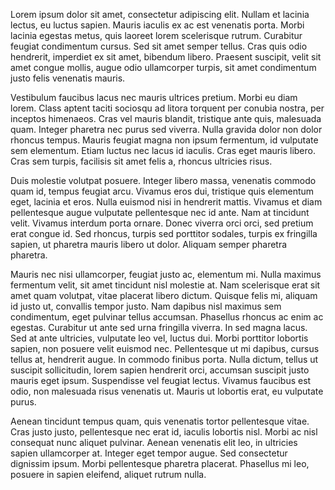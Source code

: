 Lorem ipsum dolor sit amet, consectetur adipiscing elit. Nullam et lacinia lectus, eu luctus sapien. Mauris iaculis ex ac est venenatis porta. Morbi lacinia egestas metus, quis laoreet lorem scelerisque rutrum. Curabitur feugiat condimentum cursus. Sed sit amet semper tellus. Cras quis odio hendrerit, imperdiet ex sit amet, bibendum libero. Praesent suscipit, velit sit amet congue mollis, augue odio ullamcorper turpis, sit amet condimentum justo felis venenatis mauris.

Vestibulum faucibus lacus nec mauris ultrices pretium. Morbi eu diam lorem. Class aptent taciti sociosqu ad litora torquent per conubia nostra, per inceptos himenaeos. Cras vel mauris blandit, tristique ante quis, malesuada quam. Integer pharetra nec purus sed viverra. Nulla gravida dolor non dolor rhoncus tempus. Mauris feugiat magna non ipsum fermentum, id vulputate sem elementum. Etiam luctus nec lacus id iaculis. Cras eget mauris libero. Cras sem turpis, facilisis sit amet felis a, rhoncus ultricies risus.

Duis molestie volutpat posuere. Integer libero massa, venenatis commodo quam id, tempus feugiat arcu. Vivamus eros dui, tristique quis elementum eget, lacinia et eros. Nulla euismod nisi in hendrerit mattis. Vivamus et diam pellentesque augue vulputate pellentesque nec id ante. Nam at tincidunt velit. Vivamus interdum porta ornare. Donec viverra orci orci, sed pretium erat congue id. Sed rhoncus, turpis sed porttitor sodales, turpis ex fringilla sapien, ut pharetra mauris libero ut dolor. Aliquam semper pharetra pharetra.

Mauris nec nisi ullamcorper, feugiat justo ac, elementum mi. Nulla maximus fermentum velit, sit amet tincidunt nisl molestie at. Nam scelerisque erat sit amet quam volutpat, vitae placerat libero dictum. Quisque felis mi, aliquam id justo ut, convallis tempor justo. Nam dapibus nisl maximus sem condimentum, eget pulvinar tellus accumsan. Phasellus rhoncus ac enim ac egestas. Curabitur ut ante sed urna fringilla viverra. In sed magna lacus. Sed at ante ultricies, vulputate leo vel, luctus dui. Morbi porttitor lobortis sapien, non posuere velit euismod nec. Pellentesque ut mi dapibus, cursus tellus at, hendrerit augue. In commodo finibus porta. Nulla dictum, tellus ut suscipit sollicitudin, lorem sapien hendrerit orci, accumsan suscipit justo mauris eget ipsum. Suspendisse vel feugiat lectus. Vivamus faucibus est odio, non malesuada risus venenatis ut. Mauris ut lobortis erat, eu vulputate purus.

Aenean tincidunt tempus quam, quis venenatis tortor pellentesque vitae. Cras justo justo, pellentesque nec erat id, iaculis lobortis nisl. Morbi ac nisl consequat nunc aliquet pulvinar. Aenean venenatis elit leo, in ultricies sapien ullamcorper at. Integer eget tempor augue. Sed consectetur dignissim ipsum. Morbi pellentesque pharetra placerat. Phasellus mi leo, posuere in sapien eleifend, aliquet rutrum nulla.